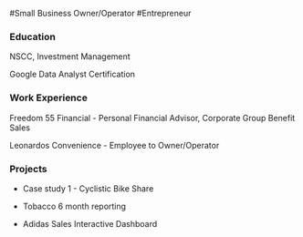 #Small Business Owner/Operator
#Entrepreneur

### Education

NSCC, Investment Management

Google Data Analyst Certification

### Work Experience
Freedom 55 Financial - Personal Financial Advisor, Corporate Group Benefit Sales

Leonardos Convenience - Employee to Owner/Operator

### Projects

- Case study 1 - Cyclistic Bike Share

- Tobacco 6 month reporting

- Adidas Sales Interactive Dashboard




